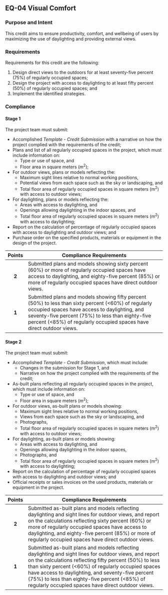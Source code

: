 ## EQ-04  Visual Comfort
### Purpose and Intent
This credit aims to ensure productivity, comfort, and wellbeing of users by maximizing the use of daylighting and providing external views.

### Requirements
Requirements for this credit are the following:

1. Design direct views to the outdoors for at least seventy-five percent (75%) of regularly occupied spaces;
2. Design the project with access to daylighting to at least fifty percent (50%) of regularly occupied spaces; and
2. Implement the identified strategies.

### Compliance
#### Stage 1
The project team must submit:

* Accomplished _Template - Credit Submission_ with a narrative on how the project complied with the requirements of the credit;
* Plans and list of all regularly occupied spaces in the project, which must include information on:
    * Type or use of space, and
    * Floor area in square meters (m<sup>2</sup>);
* For outdoor views, plans or models reflecting the:
    * Maximum sight lines relative to normal working positions,
    * Potential views from each space such as the sky or landscaping, and
    * Total floor area of regularly occupied spaces in square meters (m<sup>2</sup>) with access to outdoor views;
* For daylighting, plans or models reflecting the:
    * Areas with access to daylighting, and
    * Openings allowing daylighting in the indoor spaces, and
    * Total floor area of regularly occupied spaces in square meters (m<sup>2</sup>) with access to daylighting;
* Report on the calculation of percentage of regularly occupied spaces with access to daylighting and outdoor views; and
* Purchase order on the specified products, materials or equipment in the design of the project.

| Points | Compliance Requirements |
|:------:|------------------------|
| **2**  | Submitted plans and models showing sixty percent (60%) or more of regularly occupied spaces have access to daylighting, and eighty-five percent (85%) or more of regularly occupied spaces have direct outdoor views. |
| **1**  | Submitted plans and models showing fifty percent (50%) to less than sixty percent (<60%) of regularly occupied spaces have access to daylighting, and seventy-five percent (75%) to less than eighty-five percent (<85%) of regularly occupied spaces have direct outdoor views. |

#### Stage 2
The project team must submit:

* Accomplished _Template - Credit Submission_, which must include:
    * Changes in the submission for Stage 1, and
    * Narrative on how the project complied with the requirements of the credit;
* As-built plans reflecting all regularly occupied spaces in the project, which must include information on:
    * Type or use of space, and
    * Floor area in square meters (m<sup>2</sup>);
* For outdoor views, as-built plans or models showing:
    * Maximum sight lines relative to normal working positions,
    * Views from each space such as the sky or landscaping, and
    * Photographs,
    * Total floor area of regularly occupied spaces in square meters (m<sup>2</sup>) with access to outdoor views;
* For daylighting, as-built plans or models showing:
    * Areas with access to daylighting, and
    * Openings allowing daylighting in the indoor spaces,
    * Photographs, and
    * Total floor area of regularly occupied spaces in square meters (m<sup>2</sup>) with access to daylighting;
* Report on the calculation of percentage of regularly occupied spaces with access to daylighting and outdoor views; and
* Official receipts or sales invoices on the used products, materials or equipment in the project.

| Points | Compliance Requirements |
|:------:|------------------------|
| **2**  | Submitted as-built plans and models reflecting daylighting and sight lines for outdoor views, and report on the calculations reflecting sixty percent (60%) or more of regularly occupied spaces have access to daylighting, and eighty-five percent (85%) or more of regularly occupied spaces have direct outdoor views. |
| **1**  | Submitted as-built plans and models reflecting daylighting and sight lines for outdoor views, and report on the calculations reflecting fifty percent (50%) to less than sixty percent (<60%) of regularly occupied spaces have access to daylighting, and seventy-five percent (75%) to less than eighty-five percent (<85%) of regularly occupied spaces have direct outdoor views. |

